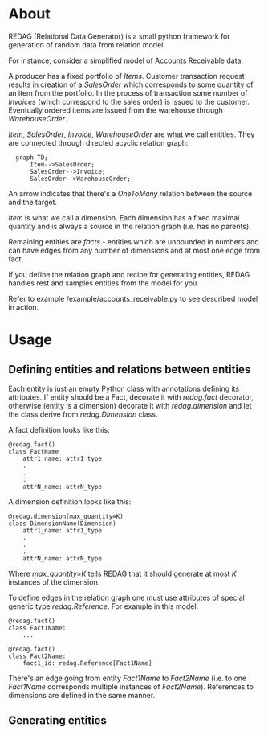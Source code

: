 # About 
REDAG (Relational Data Generator) is a small python framework for generation of random data from relation model. 

For instance, consider a simplified model of Accounts Receivable data. 

A producer has a fixed portfolio of *Items*. Customer transaction request results in creation of a *SalesOrder* which corresponds to 
some quantity of an item from the portfolio. In the process of transaction some number of *Invoices* (which correspond to the sales order) is issued to the customer. 
Eventually ordered items are issued from the warehouse through *WarehouseOrder*. 

*Item*, *SalesOrder*, *Invoice*, *WarehouseOrder* are what we call entities. 
They are connected through directed acyclic relation graph:
```mermaid
  graph TD;
      Item-->SalesOrder;
      SalesOrder-->Invoice;
      SalesOrder-->WarehouseOrder;
```
An arrow indicates that there's a *OneToMany* relation between the source and the target. 

*Item* is what we call a dimension. Each dimension has a fixed maximal quantity and is always a source in the relation graph (i.e. has no parents).


Remaining entities are *facts* - entities which are unbounded in numbers and can have edges from any number of dimensions and at most one edge from fact. 

If you define the relation graph and recipe for generating entities, REDAG handles rest and samples entities from the model for you. 

Refer to example /example/accounts_receivable.py to see described model in action.

# Usage

## Defining entities and relations between entities 
Each entity is just an empty Python class with annotations defining its attributes. 
If entity should be a Fact, decorate it with *redag.fact* decorator, otherwise (entity is a dimension)
decorate it with *redag.dimension* and let the class derive from *redag.Dimension* class.

A fact definition looks like this:
```
@redag.fact()
class FactName
    attr1_name: attr1_type 
    .
    .
    .
    attrN_name: attrN_type
```
A dimension definition looks like this: 
```
@redag.dimension(max_quantity=K)
class DimensionName(Dimension)
    attr1_name: attr1_type 
    .
    .
    .
    attrN_name: attrN_type
```
Where *max_quantity=K* tells REDAG that it should generate at most *K* instances of the dimension. 

To define edges in the relation graph one must use attributes of special generic type *redag.Reference*.
For example in this model:
```
@redag.fact()
class Fact1Name:
    ...

@redag.fact()
class Fact2Name:
    fact1_id: redag.Reference[Fact1Name]

```

There's an edge going from entity *Fact1Name* to *Fact2Name* (i.e. to one *Fact1Name* corresponds multiple instances of *Fact2Name*).
References to dimensions are defined in the same manner.

## Generating entities 
